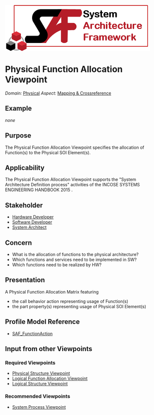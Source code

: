 ![System Architecture Framework](../diagrams/Logo_SAF.png)
# Physical Function Allocation Viewpoint
*Domain:* [Physical](../domains.md#Domain-Physical) *Aspect:* [Mapping & Crossreference](../aspects.md#Aspect-Mapping-&-Crossreference)
## Example
*none*
## Purpose
The Physical Function Allocation Viewpoint specifies the allocation of Function(s) to the Physical SOI Element(s).
## Applicability
The Physical Function Allocation Viewpoint supports the "System Architecture Definition process" activities of the INCOSE SYSTEMS ENGINEERING HANDBOOK 2015  .
## Stakeholder
* [Hardware Developer](../stakeholders.md#Hardware-Developer)
* [Software Developer](../stakeholders.md#Software-Developer)
* [System Architect](../stakeholders.md#System-Architect)
## Concern
* What is the allocation of functions to the physical architecture?
* Which functions and services need to be implemented in SW?
* Which functions need to be realized by HW?
## Presentation
A  Physical Function Allocation Matrix featuring
* the call behavior action representing usage of Function(s)
* the part property(s) representing usage of Physical SOI Element(s)

## Profile Model Reference
* [SAF_FunctionAction](../stereotypes.md#SAF_FunctionAction)
## Input from other Viewpoints
### Required Viewpoints
* [Physical Structure Viewpoint](Physical-Structure-Viewpoint.md)
* [Logical Function Allocation Viewpoint](Logical-Function-Allocation-Viewpoint.md)
* [Logical Structure Viewpoint](Logical-Structure-Viewpoint.md)
### Recommended Viewpoints
* [System Process Viewpoint](System-Process-Viewpoint.md)
